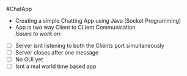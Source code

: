 #ChatApp</br>
- Creating a simple Chatting App using Java (Socket Programming)</br> 
- App is two way Client to CLient Communication </br> 
*Issues to work on:*</br>
- [ ] Server isnt listening to both the Clients port simultaneously</br>
- [ ] Server closes after one message</br>
- [ ] No GUI yet</br>
- [ ] Isnt a real world time based app</br>
